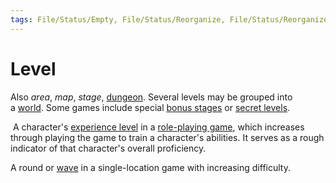 ```yaml
---
tags: File/Status/Empty, File/Status/Reorganize, File/Status/Reorganize, File/Status/Recategorize, File/Status/Summarize, File/Status/Structuralize
---
```


# Level

Also _area_, _map_, _stage_, [dungeon](https://en.wikipedia.org/wiki/Glossary_of_video_game_terms#dungeon). Several levels may be grouped into a [world](https://en.wikipedia.org/wiki/Glossary_of_video_game_terms#world). Some games include special [bonus stages](https://en.wikipedia.org/wiki/Glossary_of_video_game_terms#bonus_stage) or [secret levels](https://en.wikipedia.org/wiki/Glossary_of_video_game_terms#secret_level).


 A character's [experience level](https://en.wikipedia.org/wiki/Experience_level "Experience level") in a [role-playing game](https://en.wikipedia.org/wiki/Glossary_of_video_game_terms#role-playing_video_game), which increases through playing the game to train a character's abilities. It serves as a rough indicator of that character's overall proficiency.

A round or [wave](https://en.wikipedia.org/wiki/Glossary_of_video_game_terms#wave) in a single-location game with increasing difficulty.